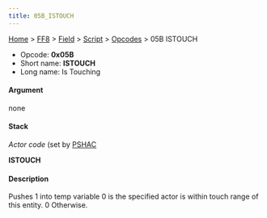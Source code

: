 ```yaml
---
title: 05B_ISTOUCH
---
```


[Home](../../../../Main_Page.md) > [FF8](../../../../FF8.md) > [Field](../../../Field.md) > [Script](../../Script.md) > [Opcodes](../Opcodes.md) > 05B ISTOUCH

-   Opcode: **0x05B**
-   Short name: **ISTOUCH**
-   Long name: Is Touching

#### Argument

none

#### Stack

  
*Actor code* (set by [PSHAC](013_PSHAC.md)

**ISTOUCH**

#### Description

Pushes 1 into temp variable 0 is the specified actor is within touch range of this entity. 0 Otherwise.
